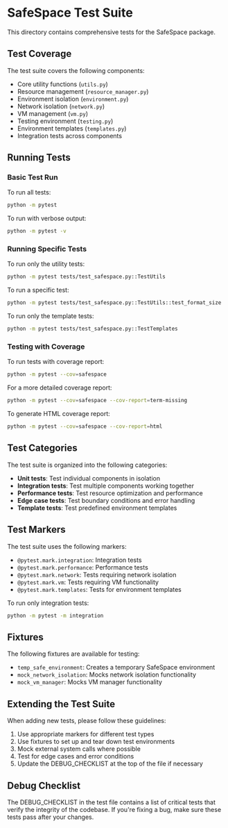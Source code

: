 # SafeSpace Test Suite

This directory contains comprehensive tests for the SafeSpace package.

## Test Coverage

The test suite covers the following components:

- Core utility functions (`utils.py`)
- Resource management (`resource_manager.py`)
- Environment isolation (`environment.py`)
- Network isolation (`network.py`)
- VM management (`vm.py`)
- Testing environment (`testing.py`)
- Environment templates (`templates.py`)
- Integration tests across components

## Running Tests

### Basic Test Run

To run all tests:

```bash
python -m pytest
```

To run with verbose output:

```bash
python -m pytest -v
```

### Running Specific Tests

To run only the utility tests:

```bash
python -m pytest tests/test_safespace.py::TestUtils
```

To run a specific test:

```bash
python -m pytest tests/test_safespace.py::TestUtils::test_format_size
```

To run only the template tests:

```bash
python -m pytest tests/test_safespace.py::TestTemplates
```

### Testing with Coverage

To run tests with coverage report:

```bash
python -m pytest --cov=safespace
```

For a more detailed coverage report:

```bash
python -m pytest --cov=safespace --cov-report=term-missing
```

To generate HTML coverage report:

```bash
python -m pytest --cov=safespace --cov-report=html
```

## Test Categories

The test suite is organized into the following categories:

- **Unit tests**: Test individual components in isolation
- **Integration tests**: Test multiple components working together
- **Performance tests**: Test resource optimization and performance
- **Edge case tests**: Test boundary conditions and error handling
- **Template tests**: Test predefined environment templates

## Test Markers

The test suite uses the following markers:

- `@pytest.mark.integration`: Integration tests
- `@pytest.mark.performance`: Performance tests
- `@pytest.mark.network`: Tests requiring network isolation
- `@pytest.mark.vm`: Tests requiring VM functionality
- `@pytest.mark.templates`: Tests for environment templates

To run only integration tests:

```bash
python -m pytest -m integration
```

## Fixtures

The following fixtures are available for testing:

- `temp_safe_environment`: Creates a temporary SafeSpace environment
- `mock_network_isolation`: Mocks network isolation functionality
- `mock_vm_manager`: Mocks VM manager functionality

## Extending the Test Suite

When adding new tests, please follow these guidelines:

1. Use appropriate markers for different test types
2. Use fixtures to set up and tear down test environments
3. Mock external system calls where possible
4. Test for edge cases and error conditions
5. Update the DEBUG_CHECKLIST at the top of the file if necessary

## Debug Checklist

The DEBUG_CHECKLIST in the test file contains a list of critical tests that verify the integrity of the codebase. If you're fixing a bug, make sure these tests pass after your changes. 